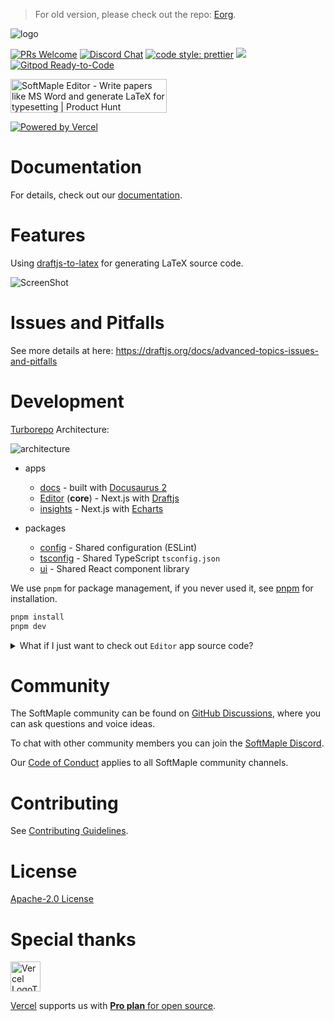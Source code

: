 > For old version, please check out the repo: [Eorg](https://github.com/zhyd1997/Eorg).

![logo](https://ik.imagekit.io/1winv85cn8g/SoftMaple/logo.png)

<p>
  <a href=".github/CONTRIBUTING.md#pull-requests"><img src="https://img.shields.io/badge/PRs-welcome-brightgreen.svg" alt="PRs Welcome"></a>
  <a href="https://discord.gg/Xzje2VAcdf"><img src="https://img.shields.io/discord/922309919158456330.svg" alt="Discord Chat" /></a>
  <a href= "https://github.com/prettier/prettier"><img alt="code style: prettier" src="https://img.shields.io/badge/code_style-prettier-ff69b4.svg"></a>
  <a href="#license"><img src="https://img.shields.io/github/license/softmaple/softmaple.svg"></a>
  <a href="https://gitpod.io/#https://github.com/softmaple/softmaple"><img src="https://img.shields.io/badge/Gitpod-Ready--to--Code-blue?logo=gitpod" alt="Gitpod Ready-to-Code"/></a>
</p>

<a href="https://www.producthunt.com/posts/softmaple-editor?utm_source=badge-featured&utm_medium=badge&utm_souce=badge-softmaple-editor" target="_blank"><img src="https://api.producthunt.com/widgets/embed-image/v1/featured.svg?post_id=325437&theme=light" alt="SoftMaple Editor - Write papers like MS Word and generate LaTeX for typesetting | Product Hunt" style="width: 250px; height: 54px;" width="250" height="54" /></a>

<a target="_blank" rel="noopener noreferrer" href="https://vercel.com?utm_source=SoftMaple&utm_campaign=oss">
  <img
    alt="Powered by Vercel"
    src="https://ik.imagekit.io/1winv85cn8g/SoftMaple/powered-by-vercel_7qHjyIz41.svg"
  />
</a>

# Documentation

For details, check out our [documentation](https://docs.softmaple.xyz/).

# Features

Using [draftjs-to-latex](https://github.com/zhyd1997/draftjs-to-latex) for generating LaTeX source code.

![ScreenShot](https://user-images.githubusercontent.com/31362988/148916265-29e058fb-9220-4d9b-9294-5f8d5279827c.gif)

# Issues and Pitfalls

See more details at here: https://draftjs.org/docs/advanced-topics-issues-and-pitfalls

# Development

[Turborepo](https://turborepo.org/) Architecture:

![architecture](https://ik.imagekit.io/1winv85cn8g/SoftMaple/turborepo-dev_Ck0RLxMI0.png)

- apps
  - [docs](apps/docs) - built with [Docusaurus 2](https://github.com/facebook/docusaurus)
  - [Editor](apps/editor) (**core**) - Next.js with [Draftjs](https://github.com/facebook/draft-js)
  - [insights](apps/insights) - Next.js with [Echarts](https://github.com/apache/echarts)

- packages
  - [config](packages/config) - Shared configuration (ESLint)
  - [tsconfig](packages/tsconfig) - Shared TypeScript `tsconfig.json`
  - [ui](packages/ui) - Shared React component library

We use `pnpm` for package management, if you never used it, see [pnpm](https://pnpm.io/installation) for installation. 

```bash
pnpm install
pnpm dev
```

<details>
  <summary>What if I just want to check out <code>Editor</code> app source code?</summary>

  ```bash
  git clone --no-checkout https://github.com/softmaple/softmaple
  cd softmaple
  git sparse-checkout init --cone --sparse-index
  git sparse-checkout set apps/editor packages
  git checkout main
  ```

  Read more: [sparse-checkout](https://github.blog/2020-01-17-bring-your-monorepo-down-to-size-with-sparse-checkout/) and [sparse index](https://github.blog/2021-11-10-make-your-monorepo-feel-small-with-gits-sparse-index/).
</details>

# Community
The SoftMaple community can be found on [GitHub Discussions](https://github.com/softmaple/softmaple/discussions), where you can ask questions and voice ideas.

To chat with other community members you can join the [SoftMaple Discord](https://discord.gg/Xzje2VAcdf).

Our [Code of Conduct](.github/CODE_OF_CONDUCT.md) applies to all SoftMaple community channels.

# Contributing

See [Contributing Guidelines](.github/CONTRIBUTING.md).

# License

[Apache-2.0 License](LICENSE)

# Special thanks

<a target="_blank" rel="noopener noreferrer" href="https://vercel.com?utm_source=SoftMaple&utm_campaign=oss">
  <img
    alt="Vercel LogoType"
    src="https://ik.imagekit.io/1winv85cn8g/SoftMaple/vercel-logotype-dark_ZltQxSHTE.png"
    height="48"
  />
</a>

<a target="_blank" rel="noopener noreferrer" href="https://vercel.com?utm_source=SoftMaple&utm_campaign=oss">Vercel</a> supports us with [**Pro plan** for open source](https://vercel.com/support/articles/can-vercel-sponsor-my-open-source-project).
